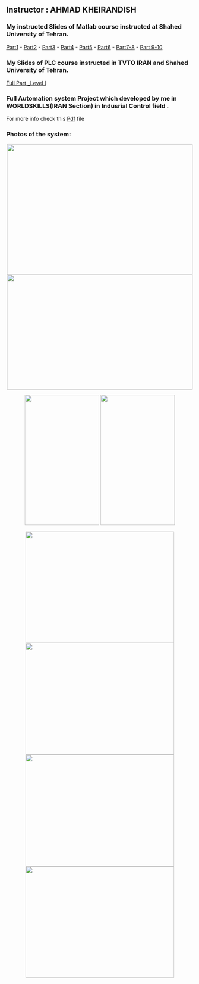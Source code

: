 ## Instructor : AHMAD KHEIRANDISH
### My instructed Slides of Matlab course instructed at Shahed University of Tehran.
[Part1](https://github.com/ahmadkh1995/Matlab-PLC_Course/blob/master/Matlab_1.pdf) - [Part2](https://github.com/ahmadkh1995/Matlab-PLC_Course/blob/master/Matlab_2.pdf) - [Part3](https://github.com/ahmadkh1995/Matlab-PLC_Course/blob/master/Matlab_3.pdf) - [Part4](https://github.com/ahmadkh1995/Matlab-PLC_Course/blob/master/Matlab_4.pdf) - [Part5](https://github.com/ahmadkh1995/Matlab-PLC_Course/blob/master/Matlab_5.pdf) - [Part6](https://github.com/ahmadkh1995/Matlab-PLC_Course/blob/master/Matlab_6.pdf) - [Part7-8](https://github.com/ahmadkh1995/Matlab-PLC_Course/blob/master/Matlab_7_8.pdf) - [Part 9-10](https://github.com/ahmadkh1995/Matlab-PLC_Course/blob/master/Matlab_9_10.pdf)

### My Slides of PLC course instructed in TVTO IRAN and Shahed University of Tehran.
[Full Part _Level I](https://github.com/ahmadkh1995/Matlab-PLC_Course/blob/master/PLC_Course_Full.pdf)

### Full Automation system Project which developed by me in WORLDSKILLS(IRAN Section) in Indusrial Control field .
For more info check this [Pdf](https://github.com/ahmadkh1995/Matlab-PLC_Course/blob/master/WorldSkills-IRAN%20Section/WSC2015_TP19_EN.pdf) file
### Photos of the system:

<p align="center">
  <img width="500" height="350" src="https://github.com/ahmadkh1995/Matlab-PLC_Course/blob/master/WorldSkills-IRAN%20Section/PLC_2.jpg">
  <img width="500" height="310" src="https://github.com/ahmadkh1995/Matlab-PLC_Course/blob/master/WorldSkills-IRAN%20Section/plc%20_%20project.PNG">

</p>

<p align="center">
  <img width="200" height="350" src="https://github.com/ahmadkh1995/Matlab-PLC_Course/blob/master/WorldSkills-IRAN%20Section/PLC_1.jpg">
    <img width="200" height="350" src="https://github.com/ahmadkh1995/Matlab-PLC_Course/blob/master/WorldSkills-IRAN%20Section/PLC_3.jpg">
</p>

<p align="center">
  <img width="400" height="300" src="https://github.com/ahmadkh1995/Matlab-PLC_Course/blob/master/WorldSkills-IRAN%20Section/panel_draw.PNG">
    <img width="400" height="300" src="https://github.com/ahmadkh1995/Matlab-PLC_Course/blob/master/WorldSkills-IRAN%20Section/panel_draw_2.PNG">
  <img width="400" height="300" src="https://github.com/ahmadkh1995/Matlab-PLC_Course/blob/master/WorldSkills-IRAN%20Section/panel_draw_3.PNG">
   <img width="400" height="300" src="https://github.com/ahmadkh1995/Matlab-PLC_Course/blob/master/WorldSkills-IRAN%20Section/panel_draw_4.PNG">
</p>

